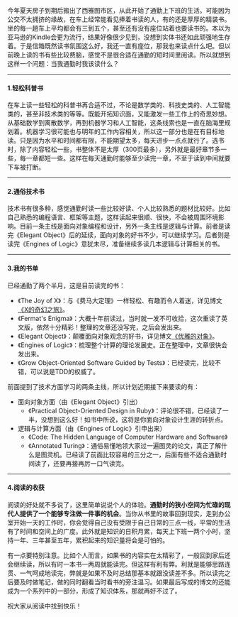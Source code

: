 今年夏天房子到期后搬出了西雅图市区，从此开始了通勤上下班的生活。可能因为公交不太拥挤的缘故，在车上经常能看见捧着书读的人，有的还是厚厚的精装书。坐的每一趟车上平均都会有三到五个，甚至还有没有座位站着也要读书的。本以为亚马逊的Kindle会更为流行，结果好像很少见到，没想到实体书还如此顽强地生存着。于是信箱既然读书氛围这么好，我还一直有座位，那我也来读点什么吧。但以前晚上读的书有些比较费脑，感觉不是很合适在通勤的短时间里阅读。所以就想到这样一个问题：当我通勤时我该读什么？

---

#### 1.轻松科普书

在车上读一些轻松的科普书再合适不过，不论是数学类的、科技史类的、人工智能类的，甚至非技术类的等等。既能开拓知识面，又能激发一些工作上的奇思妙想。从基础数学到离散数学，再到机器学习和人工智能，这条线索也是一直在脑海里规划着。机器学习很可能也与明年的工作内容相关，所以这一部分也是在有目标地读。只是因为水平和时间都有限，不能期望太多，每天进步一点点就行了。选书时，除了内容轻松一些，书整体不是太厚（300页最多），另外就是最好章节多一些，每一章都短一些。这样在每天通勤时能够至少读完一章，不至于读到中间就要下车被打断。

---

#### 2.通俗技术书

技术书有很多种，感觉通勤时读一些比较好读、个人比较熟悉的题材比较好。比如自己熟悉的编程语言、框架等主题，这样读起来很顺、很快，不会被周围环境影响。目前一条主线是面向对象编程和设计，另外一条主线是逻辑与计算。前者是读完《Elegant Object》后的延续，面向对象的好书不少，可以继续学习。后者则是读完《Engines of Logic》意犹未尽，准备继续多读几本逻辑与计算相关的书。

---

#### 3.我的书单

已经通勤了两个半月，这是目前读完的书：

+ 《The Joy of X》：与《费马大定理》一样轻松、有趣而令人着迷，详见博文[《X的奇幻之旅》](https://blog.csdn.net/dc_726/article/details/80553901)。
+ 《Fermat's Enigma》：大概十年前读过，当时就一发不可收拾，这次重读了英文版，依然十分精彩！整理的文章还没写完，之后会发出来。
+ 《Elegant Object》：颠覆面向对象观念的好书，详见博文[《优雅的对象》](https://blog.csdn.net/dc_726/article/details/81059370)。
+ 《Engines of Logic》：梳理整个计算的理论发展史。正在整理中，文章很快会发出来。
+ 《Grow Object-Oriented Software Guided by Tests》：已经读完，比较不错，可以说是TDD的权威了。

前面提到了技术方面学习的两条主线，所以计划近期接下来要读的有：

+ 面向对象方面（由《Elegant Object》引出）
  + 《Practical Object-Oriented Design in Ruby》：评论很不错，已经读了一半，没想到这么好！如书中所说，这将是你面向对象设计生涯的转折点。
+ 逻辑与计算方面（由《Engines of Logic》引申出来）
  + 《Code: The Hidden Language of Computer Hardware and Software》
  + 《Annotated Turing》：通俗易懂地领大家过一遍图灵的论文，真正了解什么是图灵机。已经读了前面比较容易的三分之一，后面有些不适合通勤时间读了，还要再接再厉一口气读完。

---

#### 4.阅读的收获

阅读的好处就不多说了，这里简单说说个人的体验。**通勤时的狭小空间为忙碌的现代人提供了一个能够专注做一件事的机会**。当你从书里的故事回到现实，走到办公室开始一天的工作时，你会觉得自己没有受限于自己日常的三点一线，平常的生活有了时间和空间上的广度。此外就是知识的日积月累，每天上下班一两个小时，坚持一年、三年甚至五年，累积起来的知识量将会是可怕的。

有一点要特别注意。比如个人而言，如果书的内容实在太精彩了，一般回到家后还会继续读，所以有时一本书一两周就能读完。但这样有利有弊。利就是能够思路连贯、一气呵成地读完，弊就是如果不及时总结那基本就跟没读差不多。所以读完之后要及时做笔记，做的同时翻看当时看书的旁注温习。如果最后写成的博文的还能成为一个系列中的一部分，形成了知识体系，那就再好不过了。

祝大家从阅读中找到快乐！